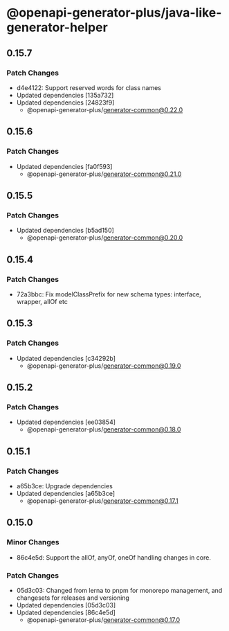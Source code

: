 # @openapi-generator-plus/java-like-generator-helper

## 0.15.7

### Patch Changes

- d4e4122: Support reserved words for class names
- Updated dependencies [135a732]
- Updated dependencies [24823f9]
  - @openapi-generator-plus/generator-common@0.22.0

## 0.15.6

### Patch Changes

- Updated dependencies [fa0f593]
  - @openapi-generator-plus/generator-common@0.21.0

## 0.15.5

### Patch Changes

- Updated dependencies [b5ad150]
  - @openapi-generator-plus/generator-common@0.20.0

## 0.15.4

### Patch Changes

- 72a3bbc: Fix modelClassPrefix for new schema types: interface, wrapper, allOf etc

## 0.15.3

### Patch Changes

- Updated dependencies [c34292b]
  - @openapi-generator-plus/generator-common@0.19.0

## 0.15.2

### Patch Changes

- Updated dependencies [ee03854]
  - @openapi-generator-plus/generator-common@0.18.0

## 0.15.1

### Patch Changes

- a65b3ce: Upgrade dependencies
- Updated dependencies [a65b3ce]
  - @openapi-generator-plus/generator-common@0.17.1

## 0.15.0

### Minor Changes

- 86c4e5d: Support the allOf, anyOf, oneOf handling changes in core.

### Patch Changes

- 05d3c03: Changed from lerna to pnpm for monorepo management, and changesets for releases and versioning
- Updated dependencies [05d3c03]
- Updated dependencies [86c4e5d]
  - @openapi-generator-plus/generator-common@0.17.0
